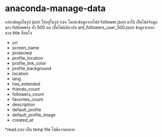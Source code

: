 # anaconda-manage-data
แปลงข้อมูลในรูป json ให้อยู่ในรูป csv 
โดยนำข้อมูลจากไฟล์ follower.json มาใช้ เป็นไฟล์จ้อมูลของ followers ทั้ง 500 คน
เป็นไฟล์เดียวกับ ant_followers_user_500.json
ข้อมูลจะแยกตาม title ที่สนใจ

   - url
   - screen_name
   - protected
   - profile_location
   - profile_link_color
   - profile_background
   - location
   - lang
   - has_extended
   - friends_count
   - followers_count
   - favorites_count
   - description
   - default_profile
   - default_profile_image
   - created_at 
   
*read.csv เป็น temp file ไม่มีความหมาย
